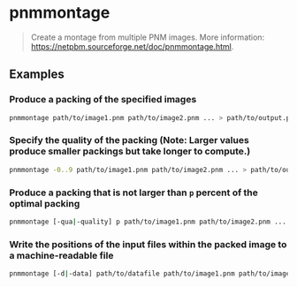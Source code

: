 # pnmmontage

> Create a montage from multiple PNM images. More information: <https://netpbm.sourceforge.net/doc/pnmmontage.html>.

## Examples

### Produce a packing of the specified images

```bash
pnmmontage path/to/image1.pnm path/to/image2.pnm ... > path/to/output.pnm
```

### Specify the quality of the packing (Note: Larger values produce smaller packings but take longer to compute.)

```bash
pnmmontage -0..9 path/to/image1.pnm path/to/image2.pnm ... > path/to/output.pnm
```

### Produce a packing that is not larger than `p` percent of the optimal packing

```bash
pnmmontage [-qua|-quality] p path/to/image1.pnm path/to/image2.pnm ... > path/to/output.pnm
```

### Write the positions of the input files within the packed image to a machine-readable file

```bash
pnmmontage [-d|-data] path/to/datafile path/to/image1.pnm path/to/image2.pnm ... > path/to/output.pnm
```
